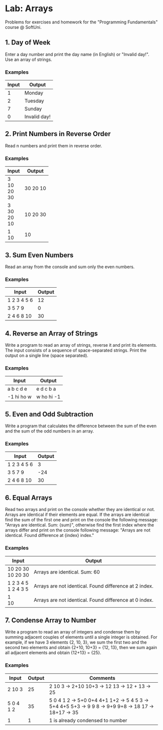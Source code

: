 # Lab: Arrays
Problems for exercises and homework for the "Programming Fundamentals" course @ SoftUni.

## 1.	Day of Week
Enter a day number and print the day name (in English) or "Invalid day!". Use an array of strings.

### Examples
| Input | Output |
| --- | --- |
|1|Monday|
|2|Tuesday|
|7|Sunday|
|0|Invalid day!|

## 2.	Print Numbers in Reverse Order
Read n numbers and print them in reverse order.

### Examples
| Input | Output |
| --- | --- |
|3<br>10<br>20<br>30|30 20 10|
|3<br>30<br>20<br>10|10 20 30|
|1<br>10|10|

## 3.	Sum Even Numbers
Read an array from the console and sum only the even numbers.

### Examples
| Input | Output |
| --- | --- |
|1 2 3 4 5 6|12|
|3 5 7 9|0|
|2 4 6 8 10|30|

## 4.	Reverse an Array of Strings
Write a program to read an array of strings, reverse it and print its elements. The input consists of a sequence of space-separated strings. Print the output on a single line (space separated).
### Examples
| Input | Output |
| --- | --- |
|a b c d e|e d c b a|
|-1 hi ho w|w ho hi -1|

## 5.	Even and Odd Subtraction
Write a program that calculates the difference between the sum of the even and the sum of the odd numbers in an array.

### Examples
| Input | Output |
| --- | --- |
|1 2 3 4 5 6|3|
|3 5 7 9|-24|
|2 4 6 8 10|30|

## 6.	Equal Arrays
Read two arrays and print on the console whether they are identical or not. Arrays are identical if their elements are equal. If the arrays are identical find the sum of the first one and print on the console the following message: "Arrays are identical. Sum: {sum}", otherwise find the first index where the arrays differ and print on the console following message: "Arrays are not identical. Found difference at {index} index."

### Examples
| Input | Output |
| --- | --- |
|10 20 30<br>10 20 30|Arrays are identical. Sum: 60|
|1 2 3 4 5<br>1 2 4 3 5|Arrays are not identical. Found difference at 2 index.|
|1<br>10|Arrays are not identical. Found difference at 0 index.|

## 7.	Condense Array to Number
Write a program to read an array of integers and condense them by summing adjacent couples of elements until a single integer is obtained. For example, if we have 3 elements {2, 10, 3}, we sum the first two and the second two elements and obtain {2+10, 10+3} = {12, 13}, then we sum again all adjacent elements and obtain {12+13} = {25}.

### Examples
| Input | Output | Comments |
| --- | --- | --- |
|2 10 3|25|2 10 3 -> 2+10 10+3 -> 12 13 -> 12 + 13 -> 25|
|5 0 4 1 2|35|5 0 4 1 2 -> 5+0 0+4 4+1 1+2 -> 5 4 5 3 -> 5+4 4+5 5+3 -> 9 9 8 -> 9+9 9+8 -> 18 17 -> 18+17 -> 35|
|1|1|1 is already condensed to number|
